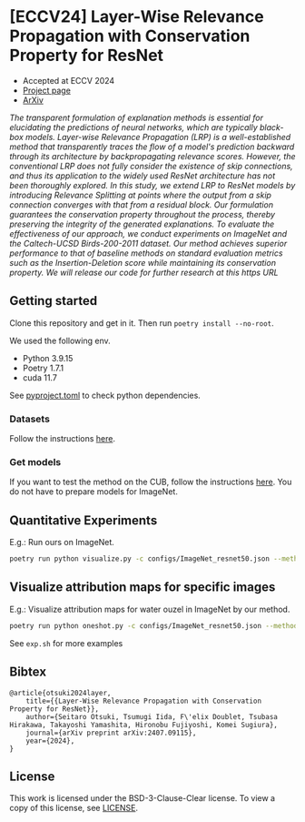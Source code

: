 # [ECCV24] Layer-Wise Relevance Propagation with Conservation Property for ResNet

- Accepted at ECCV 2024
- [Project page](https://5ei74r0.github.io/lrp-for-resnet.page/)
- [ArXiv](https://arxiv.org/abs/2407.09115)

<i>
The transparent formulation of explanation methods is essential for elucidating the predictions of neural networks, which are typically black-box models. Layer-wise Relevance Propagation (LRP) is a well-established method that transparently traces the flow of a model's prediction backward through its architecture by backpropagating relevance scores. However, the conventional LRP does not fully consider the existence of skip connections, and thus its application to the widely used ResNet architecture has not been thoroughly explored. In this study, we extend LRP to ResNet models by introducing Relevance Splitting at points where the output from a skip connection converges with that from a residual block. Our formulation guarantees the conservation property throughout the process, thereby preserving the integrity of the generated explanations. To evaluate the effectiveness of our approach, we conduct experiments on ImageNet and the Caltech-UCSD Birds-200-2011 dataset. Our method achieves superior performance to that of baseline methods on standard evaluation metrics such as the Insertion-Deletion score while maintaining its conservation property. We will release our code for further research at this https URL
</i>


## Getting started
Clone this repository and get in it. Then run `poetry install --no-root`.

We used the following env.
- Python 3.9.15
- Poetry 1.7.1
- cuda 11.7

See [pyproject.toml](pyproject.toml) to check python dependencies.

### Datasets
Follow the instructions [here](datasets/README.md).

### Get models
If you want to test the method on the CUB, follow the instructions [here](checkpoints/README.md).
You do not have to prepare models for ImageNet.


## Quantitative Experiments
E.g.: Run ours on ImageNet.
```bash
poetry run python visualize.py -c configs/ImageNet_resnet50.json --method "lrp" --heat-quantization --skip-connection-prop-type "flows_skip" --notes "imagenet--type:flows_skip--viz:norm+positive" --all_class --seed 42 --normalize --sign "positive"
```


## Visualize attribution maps for specific images
E.g.: Visualize attribution maps for water ouzel in ImageNet by our method.
```bash
poetry run python oneshot.py -c configs/ImageNet_resnet50.json --method "lrp" --skip-connection-prop-type "flows_skip" --heat-quantization --image-path ./qual/original/water_ouzel.png --label 20 --save-path ./qual/ours/water_ouzel.png --normalize --sign "positive"
```
See `exp.sh` for more examples


## Bibtex

```
@article{otsuki2024layer,
    title={{Layer-Wise Relevance Propagation with Conservation Property for ResNet}},
    author={Seitaro Otsuki, Tsumugi Iida, F\'elix Doublet, Tsubasa Hirakawa, Takayoshi Yamashita, Hironobu Fujiyoshi, Komei Sugiura},
    journal={arXiv preprint arXiv:2407.09115},
    year={2024},
}
```

## License
This work is licensed under the BSD-3-Clause-Clear license.
To view a copy of this license, see [LICENSE](LICENSE).
